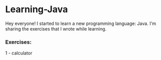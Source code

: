 # Learning-Java
Hey everyone! I started to learn a new programming language: Java. I'm sharing the exercises that I wrote while learning.

### Exercises: ###
1 - calculator
